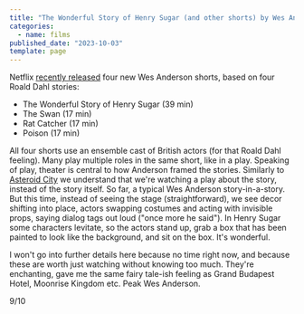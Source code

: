 ```yaml
---
title: "The Wonderful Story of Henry Sugar (and other shorts) by Wes Anderson"
categories:
  - name: films
published_date: "2023-10-03"
template: page
---
```


Netflix [recently released](https://www.netflix.com/tudum/articles/wes-anderson-netflix-short-films) four new Wes Anderson shorts, based on four Roald Dahl stories:

- The Wonderful Story of Henry Sugar (39 min)
- The Swan (17 min)
- Rat Catcher (17 min)
- Poison (17 min)

All four shorts use an ensemble cast of British actors (for that Roald Dahl feeling). Many play multiple roles in the same short, like in a play. Speaking of play, theater is central to how Anderson framed the stories. Similarly to [Asteroid City](/notes/asteroid-city-by-wes-anderson/) we understand that we're watching a play about the story, instead of the story itself. So far, a typical Wes Anderson story-in-a-story. But this time, instead of seeing the stage (straightforward), we see decor shifting into place, actors swapping costumes and acting with invisible props, saying dialog tags out loud ("once more he said"). In Henry Sugar some characters levitate, so the actors stand up, grab a box that has been painted to look like the background, and sit on the box. It's wonderful.

I won't go into further details here because no time right now, and because these are worth just watching without knowing too much. They're enchanting, gave me the same fairy tale-ish feeling as Grand Budapest Hotel, Moonrise Kingdom etc. Peak Wes Anderson.

9/10
